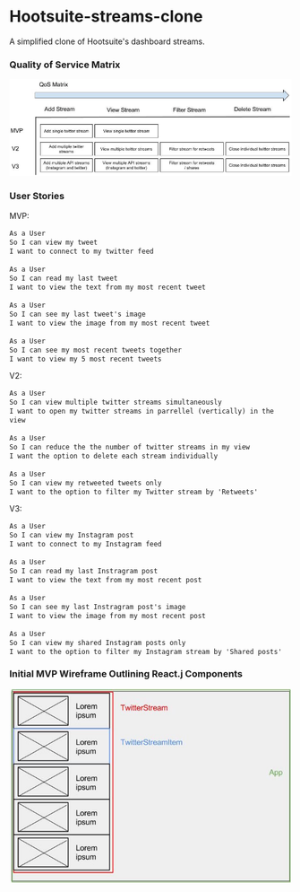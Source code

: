 # Hootsuite-streams-clone

A simplified clone of Hootsuite's dashboard streams.

### Quality of Service Matrix

![QoS Matrix](hootsuite_QoS.jpg)

### User Stories

MVP:
```
As a User
So I can view my tweet
I want to connect to my twitter feed

As a User
So I can read my last tweet 
I want to view the text from my most recent tweet

As a User
So I can see my last tweet's image
I want to view the image from my most recent tweet

As a User
So I can see my most recent tweets together
I want to view my 5 most recent tweets
```

V2:

```
As a User
So I can view multiple twitter streams simultaneously 
I want to open my twitter streams in parrellel (vertically) in the view

As a User
So I can reduce the the number of twitter streams in my view
I want the option to delete each stream individually

As a User
So I can view my retweeted tweets only
I want to the option to filter my Twitter stream by 'Retweets'  
```

V3:

```
As a User
So I can view my Instagram post 
I want to connect to my Instagram feed 

As a User
So I can read my last Instragram post
I want to view the text from my most recent post

As a User
So I can see my last Instragram post's image
I want to view the image from my most recent post

As a User
So I can view my shared Instagram posts only
I want to the option to filter my Instagram stream by 'Shared posts'  
```

### Initial MVP Wireframe Outlining React.j Components
![MVP wireframe](Hootesuite_react.jpg)
